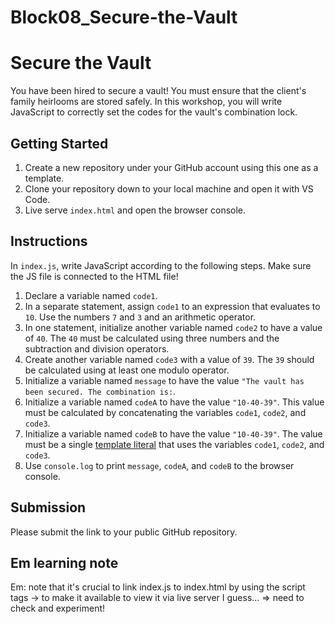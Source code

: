 # Block08_Secure-the-Vault
# Secure the Vault

You have been hired to secure a vault! You must ensure that the client's family heirlooms are stored safely. In this workshop, you will write JavaScript to correctly set the codes for the vault's combination lock.

## Getting Started

1. Create a new repository under your GitHub account using this one as a template.
2. Clone your repository down to your local machine and open it with VS Code.
3. Live serve `index.html` and open the browser console.

## Instructions

In `index.js`, write JavaScript according to the following steps. Make sure the JS file is connected to the HTML file!

1. Declare a variable named `code1`.
2. In a separate statement, assign `code1` to an expression that evaluates to `10`. Use the numbers `7` and `3` and an arithmetic operator.
3. In one statement, initialize another variable named `code2` to have a value of `40`. The `40` must be calculated using three numbers and the subtraction and division operators.
4. Create another variable named `code3` with a value of `39`. The `39` should be calculated using at least one modulo operator.
5. Initialize a variable named `message` to have the value `"The vault has been secured. The combination is:`.
6. Initialize a variable named `codeA` to have the value `"10-40-39"`. This value must be calculated by concatenating the variables `code1`, `code2`, and `code3`.
7. Initialize a variable named `codeB` to have the value `"10-40-39"`. The value must be a single [template literal](https://developer.mozilla.org/en-US/docs/Web/JavaScript/Reference/Template_literals) that uses the variables `code1`, `code2`, and `code3`.
8. Use `console.log` to print `message`, `codeA`, and `codeB` to the browser console.

## Submission

Please submit the link to your public GitHub repository.

## Em learning note
Em: note that it's crucial to link index.js to index.html by using the script tags -> to make it available to view it via live server I guess... => need to check and experiment!
